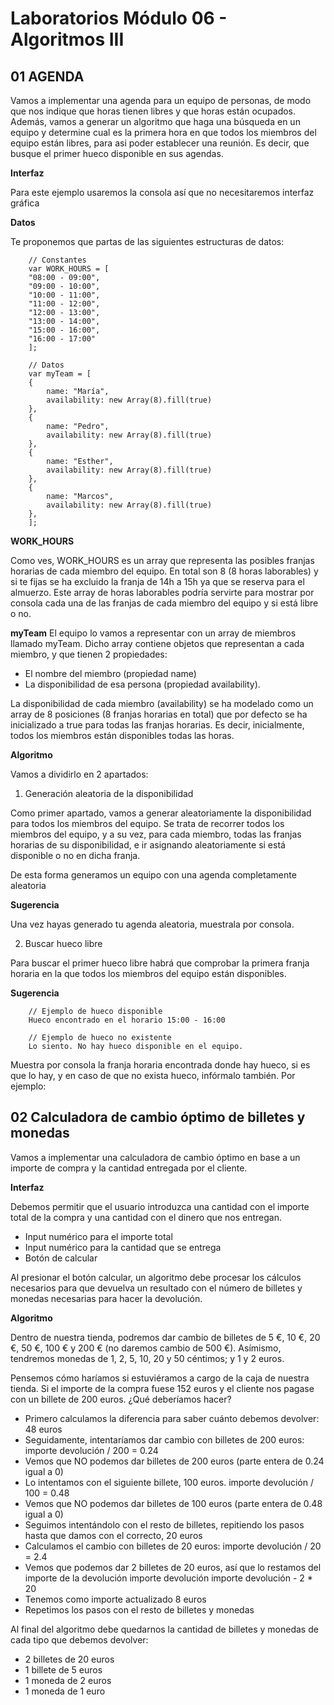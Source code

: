 # Laboratorios Módulo 06 - Algoritmos III

## 01 AGENDA

Vamos a implementar una agenda para un equipo de personas, de modo que nos indique que horas tienen libres y que horas están ocupados. Además, vamos a generar un algoritmo que haga una búsqueda en un equipo y determine cual es la primera hora en que todos los miembros del equipo están libres, para asi poder establecer una reunión. Es decir, que busque el primer hueco disponible en sus agendas.

**Interfaz**

Para este ejemplo usaremos la consola así que no necesitaremos interfaz gráfica

**Datos**

Te proponemos que partas de las siguientes estructuras de datos:

        // Constantes
        var WORK_HOURS = [
        "08:00 - 09:00",
        "09:00 - 10:00",
        "10:00 - 11:00",
        "11:00 - 12:00",
        "12:00 - 13:00",
        "13:00 - 14:00",
        "15:00 - 16:00",
        "16:00 - 17:00"
        ];

        // Datos
        var myTeam = [
        {
            name: "María",
            availability: new Array(8).fill(true)
        },
        {
            name: "Pedro",
            availability: new Array(8).fill(true)
        },
        {
            name: "Esther",
            availability: new Array(8).fill(true)
        },
        {
            name: "Marcos",
            availability: new Array(8).fill(true)
        },
        ];

**WORK_HOURS**

Como ves, WORK_HOURS es un array que representa las posibles franjas horarias de cada miembro del equipo. En total son 8 (8 horas laborables) y si te fijas se ha excluido la franja de 14h a 15h ya que se reserva para el almuerzo. Este array de horas laborables podría servirte para mostrar por consola cada una de las franjas de cada miembro del equipo y si está libre o no.

**myTeam**
El equipo lo vamos a representar con un array de miembros llamado myTeam. Dicho array contiene objetos que representan a cada miembro, y que tienen 2 propiedades:

- El nombre del miembro (propiedad name)
- La disponibilidad de esa persona (propiedad availability).

La disponibilidad de cada miembro (availability) se ha modelado como un array de 8 posiciones (8 franjas horarias en total) que por defecto se ha inicializado a true para todas las franjas horarias. Es decir, inicialmente, todos los miembros están disponibles todas las horas.

**Algoritmo**

Vamos a dividirlo en 2 apartados:

1. Generación aleatoria de la disponibilidad

Como primer apartado, vamos a generar aleatoriamente la disponibilidad para todos los miembros del equipo. Se trata de recorrer todos los miembros del equipo, y a su vez, para cada miembro, todas las franjas horarias de su disponibilidad, e ir asignando aleatoriamente si está disponible o no en dicha franja.

De esta forma generamos un equipo con una agenda completamente aleatoria

**Sugerencia**

Una vez hayas generado tu agenda aleatoria, muestrala por consola.

2. Buscar hueco libre

Para buscar el primer hueco libre habrá que comprobar la primera franja horaria en la que todos los miembros del equipo están disponibles.

**Sugerencia**

        // Ejemplo de hueco disponible
        Hueco encontrado en el horario 15:00 - 16:00

        // Ejemplo de hueco no existente
        Lo siento. No hay hueco disponible en el equipo.

Muestra por consola la franja horaria encontrada donde hay hueco, si es que lo hay, y en caso de que no exista hueco, infórmalo también. Por ejemplo:

## 02 Calculadora de cambio óptimo de billetes y monedas

Vamos a implementar una calculadora de cambio óptimo en base a un importe de compra y la cantidad entregada por el cliente.

**Interfaz**

Debemos permitir que el usuario introduzca una cantidad con el importe total de la compra y una cantidad con el dinero que nos entregan.

- Input numérico para el importe total
- Input numérico para la cantidad que se entrega
- Botón de calcular

Al presionar el botón calcular, un algoritmo debe procesar los cálculos necesarios para que devuelva un resultado con el número de billetes y monedas necesarias para hacer la devolución.

**Algoritmo**

Dentro de nuestra tienda, podremos dar cambio de billetes de 5 €, 10 €, 20 €, 50 €, 100 € y 200 € (no daremos cambio de 500 €). Asímismo, tendremos monedas de 1, 2, 5, 10, 20 y 50 céntimos; y 1 y 2 euros.

Pensemos cómo haríamos si estuviéramos a cargo de la caja de nuestra tienda. Si el importe de la compra fuese 152 euros y el cliente nos pagase con un billete de 200 euros. ¿Qué deberíamos hacer?

- Primero calculamos la diferencia para saber cuánto debemos devolver: 48 euros
- Seguidamente, intentaríamos dar cambio con billetes de 200 euros: importe devolución / 200 = 0.24
- Vemos que NO podemos dar billetes de 200 euros (parte entera de 0.24 igual a 0)
- Lo intentamos con el siguiente billete, 100 euros. importe devolución / 100 = 0.48
- Vemos que NO podemos dar billetes de 100 euros (parte entera de 0.48 igual a 0)
- Seguimos intentándolo con el resto de billetes, repitiendo los pasos hasta que damos con el correcto, 20 euros
- Calculamos el cambio con billetes de 20 euros: importe devolución / 20 = 2.4
- Vemos que podemos dar 2 billetes de 20 euros, así que lo restamos del importe de la devolución importe devolución importe devolución - 2 \* 20
- Tenemos como importe actualizado 8 euros
- Repetimos los pasos con el resto de billetes y monedas

Al final del algoritmo debe quedarnos la cantidad de billetes y monedas de cada tipo que debemos devolver:

- 2 billetes de 20 euros
- 1 billete de 5 euros
- 1 moneda de 2 euros
- 1 moneda de 1 euro
